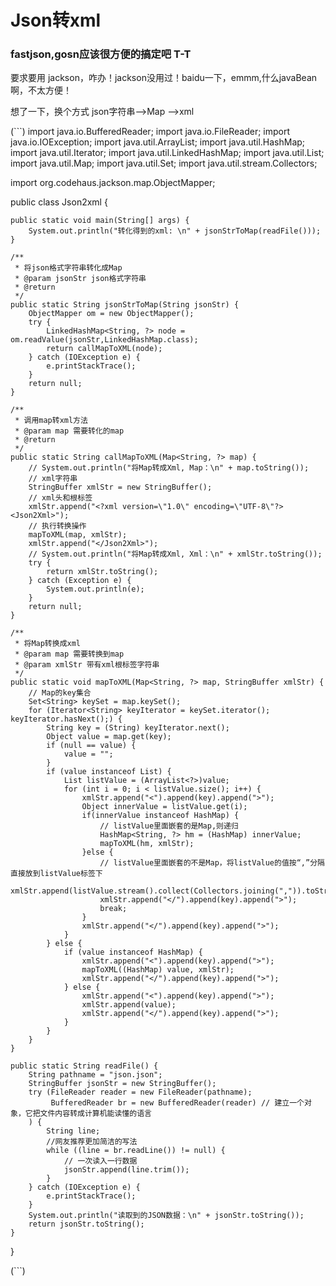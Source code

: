# Json转xml

### fastjson,gosn应该很方便的搞定吧 T-T

要求要用 jackson，咋办！jackson没用过！baidu一下，emmm,什么javaBean啊，不太方便！

想了一下，换个方式 json字符串-->Map -->xml 

(```)
import java.io.BufferedReader;
import java.io.FileReader;
import java.io.IOException;
import java.util.ArrayList;
import java.util.HashMap;
import java.util.Iterator;
import java.util.LinkedHashMap;
import java.util.List;
import java.util.Map;
import java.util.Set;
import java.util.stream.Collectors;

import org.codehaus.jackson.map.ObjectMapper;

public class Json2xml {
	
	public static void main(String[] args) {
		System.out.println("转化得到的xml: \n" + jsonStrToMap(readFile()));
	}
	
	/**
	 * 将json格式字符串转化成Map
	 * @param jsonStr json格式字符串
	 * @return
	 */
	public static String jsonStrToMap(String jsonStr) {
		ObjectMapper om = new ObjectMapper();
		try {
			LinkedHashMap<String, ?> node = om.readValue(jsonStr,LinkedHashMap.class);
			return callMapToXML(node);
		} catch (IOException e) {
			e.printStackTrace();
		}
		return null;
	}
	
	/**
	 * 调用map转xml方法
	 * @param map 需要转化的map
	 * @return
	 */
	public static String callMapToXML(Map<String, ?> map) {
		// System.out.println("将Map转成Xml, Map：\n" + map.toString());
		// xml字符串
		StringBuffer xmlStr = new StringBuffer();
		// xml头和根标签
		xmlStr.append("<?xml version=\"1.0\" encoding=\"UTF-8\"?><Json2Xml>");
		// 执行转换操作
		mapToXML(map, xmlStr);
		xmlStr.append("</Json2Xml>");
		// System.out.println("将Map转成Xml, Xml：\n" + xmlStr.toString());
		try {
			return xmlStr.toString();
		} catch (Exception e) {
			System.out.println(e);
		}
		return null;
	}
 
	/**
	 * 将Map转换成xml
	 * @param map 需要转换到map
	 * @param xmlStr 带有xml根标签字符串
	 */
	public static void mapToXML(Map<String, ?> map, StringBuffer xmlStr) {
		// Map的key集合
		Set<String> keySet = map.keySet();
		for (Iterator<String> keyIterator = keySet.iterator(); keyIterator.hasNext();) {
			String key = (String) keyIterator.next();
			Object value = map.get(key);
			if (null == value) {
				value = "";
			}
			if (value instanceof List) {
				List listValue = (ArrayList<?>)value;
				for (int i = 0; i < listValue.size(); i++) {
					xmlStr.append("<").append(key).append(">");
					Object innerValue = listValue.get(i);
					if(innerValue instanceof HashMap) {
						// listValue里面嵌套的是Map,则递归
						HashMap<String, ?> hm = (HashMap) innerValue;
						mapToXML(hm, xmlStr);
					}else {
						// listValue里面嵌套的不是Map，将listValue的值按“,”分隔直接放到listValue标签下
						xmlStr.append(listValue.stream().collect(Collectors.joining(",")).toString());
						xmlStr.append("</").append(key).append(">");
						break;
					}
					xmlStr.append("</").append(key).append(">");
				}
			} else {
				if (value instanceof HashMap) {
					xmlStr.append("<").append(key).append(">");
					mapToXML((HashMap) value, xmlStr);
					xmlStr.append("</").append(key).append(">");
				} else {
					xmlStr.append("<").append(key).append(">");
					xmlStr.append(value);
					xmlStr.append("</").append(key).append(">");
				}
			}
		}
	}
	
	public static String readFile() {
        String pathname = "json.json";
        StringBuffer jsonStr = new StringBuffer();
        try (FileReader reader = new FileReader(pathname);
             BufferedReader br = new BufferedReader(reader) // 建立一个对象，它把文件内容转成计算机能读懂的语言
        ) {
            String line;
            //网友推荐更加简洁的写法
            while ((line = br.readLine()) != null) {
                // 一次读入一行数据
                jsonStr.append(line.trim());
            }
        } catch (IOException e) {
            e.printStackTrace();
        }
        System.out.println("读取到的JSON数据：\n" + jsonStr.toString());
        return jsonStr.toString();
    }

}

(```)

